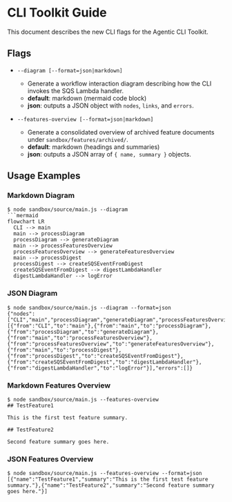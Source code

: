 # CLI Toolkit Guide

This document describes the new CLI flags for the Agentic CLI Toolkit.

## Flags

- `--diagram [--format=json|markdown]`
  - Generate a workflow interaction diagram describing how the CLI invokes the SQS Lambda handler.
  - **default**: markdown (mermaid code block)
  - **json**: outputs a JSON object with `nodes`, `links`, and `errors`.

- `--features-overview [--format=json|markdown]`
  - Generate a consolidated overview of archived feature documents under `sandbox/features/archived/`.
  - **default**: markdown (headings and summaries)
  - **json**: outputs a JSON array of `{ name, summary }` objects.

## Usage Examples

### Markdown Diagram
```
$ node sandbox/source/main.js --diagram
```mermaid
flowchart LR
  CLI --> main
  main --> processDiagram
  processDiagram --> generateDiagram
  main --> processFeaturesOverview
  processFeaturesOverview --> generateFeaturesOverview
  main --> processDigest
  processDigest --> createSQSEventFromDigest
  createSQSEventFromDigest --> digestLambdaHandler
  digestLambdaHandler --> logError
```

### JSON Diagram
```
$ node sandbox/source/main.js --diagram --format=json
{"nodes":["CLI","main","processDiagram","generateDiagram","processFeaturesOverview","generateFeaturesOverview","processDigest","createSQSEventFromDigest","digestLambdaHandler","logError"],"links":[{"from":"CLI","to":"main"},{"from":"main","to":"processDiagram"},{"from":"processDiagram","to":"generateDiagram"},{"from":"main","to":"processFeaturesOverview"},{"from":"processFeaturesOverview","to":"generateFeaturesOverview"},{"from":"main","to":"processDigest"},{"from":"processDigest","to":"createSQSEventFromDigest"},{"from":"createSQSEventFromDigest","to":"digestLambdaHandler"},{"from":"digestLambdaHandler","to":"logError"}],"errors":[]}
```

### Markdown Features Overview
```
$ node sandbox/source/main.js --features-overview
## TestFeature1

This is the first test feature summary.

## TestFeature2

Second feature summary goes here.
```

### JSON Features Overview
```
$ node sandbox/source/main.js --features-overview --format=json
[{"name":"TestFeature1","summary":"This is the first test feature summary."},{"name":"TestFeature2","summary":"Second feature summary goes here."}]
```
